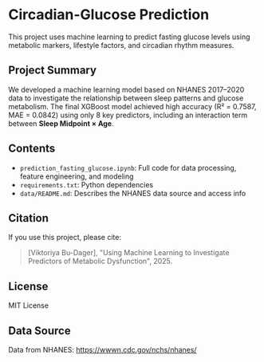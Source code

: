 # Circadian-Glucose Prediction

This project uses machine learning to predict fasting glucose levels using metabolic markers, lifestyle factors, and circadian rhythm measures.

## Project Summary

We developed a machine learning model based on NHANES 2017–2020 data to investigate the relationship between sleep patterns and glucose metabolism. The final XGBoost model achieved high accuracy (R² = 0.7587, MAE = 0.0842) using only 8 key predictors, including an interaction term between **Sleep Midpoint × Age**.

## Contents

- `prediction_fasting_glucose.ipynb`: Full code for data processing, feature engineering, and modeling
- `requirements.txt`: Python dependencies
- `data/README.md`: Describes the NHANES data source and access info

## Citation

If you use this project, please cite:

> [Viktoriya Bu-Dager], "Using Machine Learning to Investigate Predictors of Metabolic Dysfunction", 2025.

## License

MIT License

## Data Source

Data from NHANES: https://wwwn.cdc.gov/nchs/nhanes/


